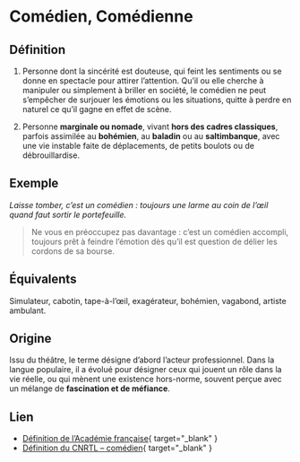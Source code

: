 # Comédien, Comédienne

## Définition

1. Personne dont la sincérité est douteuse, qui feint les sentiments ou se donne en spectacle pour attirer l’attention. Qu’il ou elle cherche à manipuler ou simplement à briller en société, le comédien ne peut s’empêcher de surjouer les émotions ou les situations, quitte à perdre en naturel ce qu’il gagne en effet de scène.

2. Personne **marginale ou nomade**, vivant **hors des cadres classiques**, parfois assimilée au **bohémien**, au **baladin** ou au **saltimbanque**, avec une vie instable faite de déplacements, de petits boulots ou de débrouillardise.

## Exemple

_Laisse tomber, c’est un comédien : toujours une larme au coin de l’œil quand faut sortir le portefeuille._
> Ne vous en préoccupez pas davantage : c’est un comédien accompli, toujours prêt à feindre l’émotion dès qu’il est question de délier les cordons de sa bourse.

## Équivalents

Simulateur, cabotin, tape-à-l’œil, exagérateur, bohémien, vagabond, artiste ambulant.

## Origine

Issu du théâtre, le terme désigne d’abord l’acteur professionnel. Dans la langue populaire, il a évolué pour désigner ceux qui jouent un rôle dans la vie réelle, ou qui mènent une existence hors-norme, souvent perçue avec un mélange de **fascination et de méfiance**.

## **Lien**

* [Définition de l’Académie française](https://www.dictionnaire-academie.fr/article/A9C3075){ target="_blank" }
* [Définition du CNRTL – comédien](https://www.cnrtl.fr/definition/comédien){ target="_blank" }
